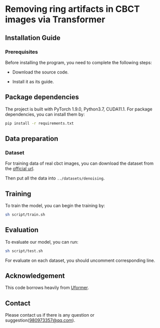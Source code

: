 # Removing ring artifacts in CBCT images via Transformer

## Installation Guide

### Prerequisites

Before installing the program, you need to complete the following steps:


- Download the source code.

- Install it as its guide.


## Package dependencies

The project is built with PyTorch 1.9.0, Python3.7, CUDA11.1. For package dependencies, you can install them by:

```bash
pip install -r requirements.txt
```

## Data preparation 

### Dataset
For training data of real cbct images, you can download the dataset from the [official url](https://tianchi.aliyun.com/competition/entrance/532087/information).

Then put all the data into `../datasets/denoising`.


## Training

To train the model, you can begin the training by:

```sh
sh script/train.sh
```



## Evaluation
To evaluate our model, you can run:

```sh
sh script/test.sh
```
For evaluate on each dataset, you should uncomment corresponding line.


## Acknowledgement

This code borrows heavily from [Uformer](https://vinthony.github.io).


## Contact
Please contact us if there is any question or suggestion(980973357@qq.com).

